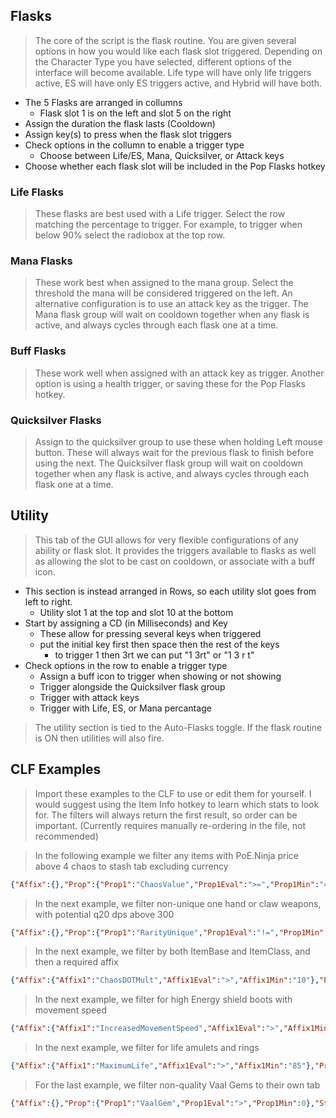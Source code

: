 ## Flasks
> The core of the script is the flask routine. You are given several options in how you would like each flask slot triggered. Depending on the Character Type you have selected, different options of the interface will become available. Life type will have only life triggers active, ES will have only ES triggers active, and Hybrid will have both. 
* The 5 Flasks are arranged in collumns 
  * Flask slot 1 is on the left and slot 5 on the right
* Assign the duration the flask lasts (Cooldown)
* Assign key(s) to press when the flask slot triggers
* Check options in the collumn to enable a trigger type
  * Choose between Life/ES, Mana, Quicksilver, or Attack keys
* Choose whether each flask slot will be included in the Pop Flasks hotkey

### Life Flasks

> These flasks are best used with a Life trigger. Select the row matching the percentage to trigger. For example, to trigger when below 90% select the radiobox at the top row.

### Mana Flasks

> These work best when assigned to the mana group. Select the threshold the mana will be considered triggered on the left. An alternative configuration is to use an attack key as the trigger. The Mana flask group will wait on cooldown together when any flask is active, and always cycles through each flask one at a time.

### Buff Flasks

> These work well when assigned with an attack key as trigger. Another option is using a health trigger, or saving these for the Pop Flasks hotkey.

### Quicksilver Flasks

> Assign to the quicksilver group to use these when holding Left mouse button. These will always wait for the previous flask to finish before using the next. The Quicksilver flask group will wait on cooldown together when any flask is active, and always cycles through each flask one at a time.

## Utility

> This tab of the GUI allows for very flexible configurations of any ability or flask slot. It provides the triggers available to flasks as well as allowing the slot to be cast on cooldown, or associate with a buff icon.

* This section is instead arranged in Rows, so each utility slot goes from left to right.
  * Utility slot 1 at the top and slot 10 at the bottom
* Start by assigning a CD (in Milliseconds) and Key
  * These allow for pressing several keys when triggered
  * put the initial key first then space then the rest of the keys
    * to trigger 1 then 3rt we can put "1 3rt" or "1 3 r t"
* Check options in the row to enable a trigger type
  * Assign a buff icon to trigger when showing or not showing
  * Trigger alongside the Quicksilver flask group
  * Trigger with attack keys
  * Trigger with Life, ES, or Mana percantage

> The utility section is tied to the Auto-Flasks toggle. If the flask routine is ON then utilities will also fire.

## CLF Examples

> Import these examples to the CLF to use or edit them for yourself. I would suggest using the Item Info hotkey to learn which stats to look for. The filters will always return the first result, so order can be important. (Currently requires manually re-ordering in the file, not recommended)

> In the following example we filter any items with PoE.Ninja price above 4 chaos to stash tab excluding currency

```JSON
{"Affix":{},"Prop":{"Prop1":"ChaosValue","Prop1Eval":">=","Prop1Min":"4","Prop2":"RarityCurrency","Prop2Eval":"!=","Prop2Min":"1"},"Stats":{}}
```

> In the next example, we filter non-unique one hand or claw weapons, with potential q20 dps above 300

```JSON
{"Affix":{},"Prop":{"Prop1":"RarityUnique","Prop1Eval":"!=","Prop1Min":"1","Prop2":"ItemClass","Prop2Eval":"~","Prop2Min":"One Hand | Claw"},"Stats":{"Stats2":"Dps_Q20","Stats2Eval":">","Stats2Min":"300"}}
```

> In the next example, we filter by both ItemBase and ItemClass, and then a required affix

```JSON
{"Affix":{"Affix1":"ChaosDOTMult","Affix1Eval":">","Affix1Min":"10"},"Prop":{"Prop1":"ItemBase","Prop1Eval":"~","Prop1Min":"fingerless","Prop2":"ItemClass","Prop2Eval":"~","Prop2Min":"glove"},"Stats":{}}
```

> In the next example, we filter for high Energy shield boots with movement speed

```JSON
{"Affix":{"Affix1":"IncreasedMovementSpeed","Affix1Eval":">","Affix1Min":"24"},"Prop":{},"Stats":{"Stats1":"RatingEnergyShield","Stats1Eval":">","Stats1Min":"145"}}
```

> In the next example, we filter for life amulets and rings

```JSON
{"Affix":{"Affix1":"MaximumLife","Affix1Eval":">","Affix1Min":"85"},"Prop":{"Prop1":"ItemClass","Prop1Eval":"~","Prop1Min":"amulet | ring"},"Stats":{}}
```

> For the last example, we filter non-quality Vaal Gems to their own tab

```JSON
{"Affix":{},"Prop":{"Prop1":"VaalGem","Prop1Eval":">","Prop1Min":0},"Stats":{"Stats1":"Quality","Stats1Eval":"<","Stats1Min":"1"}}
```


